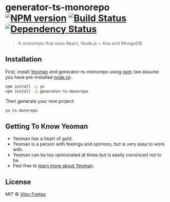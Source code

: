 # generator-ts-monorepo [![NPM version][npm-image]][npm-url] [![Build Status][travis-image]][travis-url] [![Dependency Status][daviddm-image]][daviddm-url]
> A monorepo that uses React, Node.js + Koa and MongoDB

## Installation

First, install [Yeoman](http://yeoman.io) and generator-ts-monorepo using [npm](https://www.npmjs.com/) (we assume you have pre-installed [node.js](https://nodejs.org/)).

```bash
npm install -g yo
npm install -g generator-ts-monorepo
```

Then generate your new project:

```bash
yo ts-monorepo
```

## Getting To Know Yeoman

 * Yeoman has a heart of gold.
 * Yeoman is a person with feelings and opinions, but is very easy to work with.
 * Yeoman can be too opinionated at times but is easily convinced not to be.
 * Feel free to [learn more about Yeoman](http://yeoman.io/).

## License

MIT © [Vitor Freitas]()


[npm-image]: https://badge.fury.io/js/generator-ts-monorepo.svg
[npm-url]: https://npmjs.org/package/generator-ts-monorepo
[travis-image]: https://travis-ci.com/vitorfreitas/generator-ts-monorepo.svg?branch=master
[travis-url]: https://travis-ci.com/vitorfreitas/generator-ts-monorepo
[daviddm-image]: https://david-dm.org/vitorfreitas/generator-ts-monorepo.svg?theme=shields.io
[daviddm-url]: https://david-dm.org/vitorfreitas/generator-ts-monorepo

